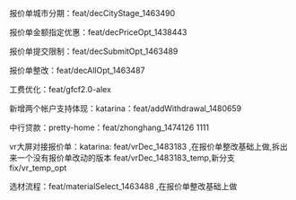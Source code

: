 报价单城市分期：feat/decCityStage_1463490

报价单金额指定优惠：feat/decPriceOpt_1438443

报价单提交限制：feat/decSubmitOpt_1463489

报价单整改：feat/decAllOpt_1463487

工费优化：feat/gfcf2.0-alex

新增两个帐户支持体现：katarina：feat/addWithdrawal_1480659

中行贷款：pretty-home：feat/zhonghang_1474126  1111

vr大屏对接报价单：katarina: feat/vrDec_1483183 ,在报价单整改基础上做,拆出来一个没有报价单改动的版本
feat/vrDec_1483183_temp,新分支 fix/vr_temp_opt

选材流程：feat/materialSelect_1463488 ,在报价单整改基础上做
